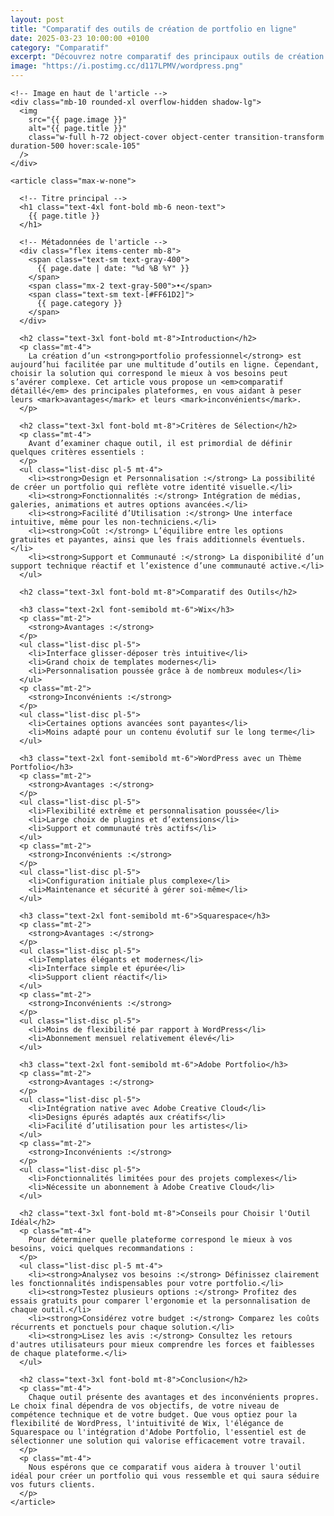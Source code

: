 ```yaml
---
layout: post
title: "Comparatif des outils de création de portfolio en ligne"
date: 2025-03-23 10:00:00 +0100
category: "Comparatif"
excerpt: "Découvrez notre comparatif des principaux outils de création de portfolio en ligne pour choisir celui qui répond le mieux à vos besoins professionnels."
image: "https://i.postimg.cc/d117LPMV/wordpress.png"
---
```

<main class="pt-24 pb-16 bg-[#0A0118] text-white">
  <div class="container mx-auto px-4 max-w-4xl">

    <!-- Image en haut de l'article -->
    <div class="mb-10 rounded-xl overflow-hidden shadow-lg">
      <img 
        src="{{ page.image }}" 
        alt="{{ page.title }}" 
        class="w-full h-72 object-cover object-center transition-transform duration-500 hover:scale-105"
      />
    </div>

    <article class="max-w-none">

      <!-- Titre principal -->
      <h1 class="text-4xl font-bold mb-6 neon-text">
        {{ page.title }}
      </h1>

      <!-- Métadonnées de l'article -->
      <div class="flex items-center mb-8">
        <span class="text-sm text-gray-400">
          {{ page.date | date: "%d %B %Y" }}
        </span>
        <span class="mx-2 text-gray-500">•</span>
        <span class="text-sm text-[#FF61D2]">
          {{ page.category }}
        </span>
      </div>

      <h2 class="text-3xl font-bold mt-8">Introduction</h2>
      <p class="mt-4">
        La création d’un <strong>portfolio professionnel</strong> est aujourd’hui facilitée par une multitude d’outils en ligne. Cependant, choisir la solution qui correspond le mieux à vos besoins peut s’avérer complexe. Cet article vous propose un <em>comparatif détaillé</em> des principales plateformes, en vous aidant à peser leurs <mark>avantages</mark> et leurs <mark>inconvénients</mark>.
      </p>

      <h2 class="text-3xl font-bold mt-8">Critères de Sélection</h2>
      <p class="mt-4">
        Avant d’examiner chaque outil, il est primordial de définir quelques critères essentiels :
      </p>
      <ul class="list-disc pl-5 mt-4">
        <li><strong>Design et Personnalisation :</strong> La possibilité de créer un portfolio qui reflète votre identité visuelle.</li>
        <li><strong>Fonctionnalités :</strong> Intégration de médias, galeries, animations et autres options avancées.</li>
        <li><strong>Facilité d’Utilisation :</strong> Une interface intuitive, même pour les non-techniciens.</li>
        <li><strong>Coût :</strong> L’équilibre entre les options gratuites et payantes, ainsi que les frais additionnels éventuels.</li>
        <li><strong>Support et Communauté :</strong> La disponibilité d’un support technique réactif et l’existence d’une communauté active.</li>
      </ul>

      <h2 class="text-3xl font-bold mt-8">Comparatif des Outils</h2>

      <h3 class="text-2xl font-semibold mt-6">Wix</h3>
      <p class="mt-2">
        <strong>Avantages :</strong>
      </p>
      <ul class="list-disc pl-5">
        <li>Interface glisser-déposer très intuitive</li>
        <li>Grand choix de templates modernes</li>
        <li>Personnalisation poussée grâce à de nombreux modules</li>
      </ul>
      <p class="mt-2">
        <strong>Inconvénients :</strong>
      </p>
      <ul class="list-disc pl-5">
        <li>Certaines options avancées sont payantes</li>
        <li>Moins adapté pour un contenu évolutif sur le long terme</li>
      </ul>

      <h3 class="text-2xl font-semibold mt-6">WordPress avec un Thème Portfolio</h3>
      <p class="mt-2">
        <strong>Avantages :</strong>
      </p>
      <ul class="list-disc pl-5">
        <li>Flexibilité extrême et personnalisation poussée</li>
        <li>Large choix de plugins et d’extensions</li>
        <li>Support et communauté très actifs</li>
      </ul>
      <p class="mt-2">
        <strong>Inconvénients :</strong>
      </p>
      <ul class="list-disc pl-5">
        <li>Configuration initiale plus complexe</li>
        <li>Maintenance et sécurité à gérer soi-même</li>
      </ul>

      <h3 class="text-2xl font-semibold mt-6">Squarespace</h3>
      <p class="mt-2">
        <strong>Avantages :</strong>
      </p>
      <ul class="list-disc pl-5">
        <li>Templates élégants et modernes</li>
        <li>Interface simple et épurée</li>
        <li>Support client réactif</li>
      </ul>
      <p class="mt-2">
        <strong>Inconvénients :</strong>
      </p>
      <ul class="list-disc pl-5">
        <li>Moins de flexibilité par rapport à WordPress</li>
        <li>Abonnement mensuel relativement élevé</li>
      </ul>

      <h3 class="text-2xl font-semibold mt-6">Adobe Portfolio</h3>
      <p class="mt-2">
        <strong>Avantages :</strong>
      </p>
      <ul class="list-disc pl-5">
        <li>Intégration native avec Adobe Creative Cloud</li>
        <li>Designs épurés adaptés aux créatifs</li>
        <li>Facilité d’utilisation pour les artistes</li>
      </ul>
      <p class="mt-2">
        <strong>Inconvénients :</strong>
      </p>
      <ul class="list-disc pl-5">
        <li>Fonctionnalités limitées pour des projets complexes</li>
        <li>Nécessite un abonnement à Adobe Creative Cloud</li>
      </ul>

      <h2 class="text-3xl font-bold mt-8">Conseils pour Choisir l'Outil Idéal</h2>
      <p class="mt-4">
        Pour déterminer quelle plateforme correspond le mieux à vos besoins, voici quelques recommandations :
      </p>
      <ul class="list-disc pl-5 mt-4">
        <li><strong>Analysez vos besoins :</strong> Définissez clairement les fonctionnalités indispensables pour votre portfolio.</li>
        <li><strong>Testez plusieurs options :</strong> Profitez des essais gratuits pour comparer l'ergonomie et la personnalisation de chaque outil.</li>
        <li><strong>Considérez votre budget :</strong> Comparez les coûts récurrents et ponctuels pour chaque solution.</li>
        <li><strong>Lisez les avis :</strong> Consultez les retours d'autres utilisateurs pour mieux comprendre les forces et faiblesses de chaque plateforme.</li>
      </ul>

      <h2 class="text-3xl font-bold mt-8">Conclusion</h2>
      <p class="mt-4">
        Chaque outil présente des avantages et des inconvénients propres. Le choix final dépendra de vos objectifs, de votre niveau de compétence technique et de votre budget. Que vous optiez pour la flexibilité de WordPress, l'intuitivité de Wix, l'élégance de Squarespace ou l'intégration d'Adobe Portfolio, l'essentiel est de sélectionner une solution qui valorise efficacement votre travail.
      </p>
      <p class="mt-4">
        Nous espérons que ce comparatif vous aidera à trouver l'outil idéal pour créer un portfolio qui vous ressemble et qui saura séduire vos futurs clients.
      </p>
    </article>
  </div>
</main>
